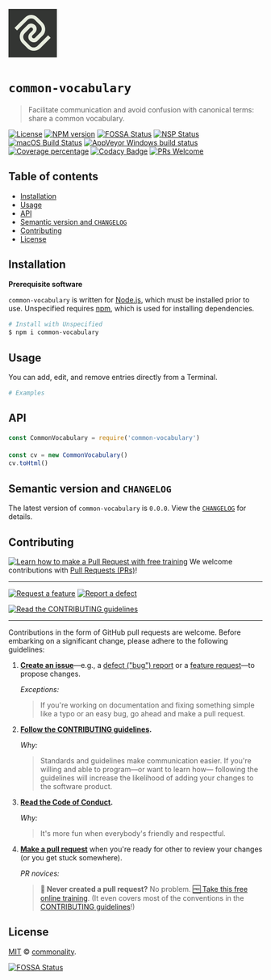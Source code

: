 [![commonality/common-vocabulary logo][product-repo-logo-image]][product-repo-url]

# `common-vocabulary`

> Facilitate communication and avoid confusion with canonical terms: share a common vocabulary.

[![License][license-badge-image]][license-url]
[![NPM version][npm-image]][npm-url]
[![FOSSA Status][fossa-image]][fossa-url]
[![NSP Status][nsp-image]][nsp-url]<br>
[![macOS Build Status][travis-image]][travis-url]
[![AppVeyor Windows build status][appveyor-image]][appveyor-url]
[![Coverage percentage][coveralls-image]][coveralls-url]
[![Codacy Badge][codacy-image]][codacy-url]
[![PRs Welcome][makeapullrequest-image]][makeapullrequest-url]

## Table of contents
<!-- ⛔️ AUTO-GENERATED-CONTENT:START (TOC:excludeText=Table of contents) -->
- [Installation](#installation)
- [Usage](#usage)
- [API](#api)
- [Semantic version and `CHANGELOG`](#semantic-version-and-changelog)
- [Contributing](#contributing)
- [License](#license)
<!-- ⛔️ AUTO-GENERATED-CONTENT:END -->

## Installation

**Prerequisite software**

`common-vocabulary` is written for [Node.js][nodejs-url], which must be installed prior to use. Unspecified requires [npm][npmjs-url], which is used for installing dependencies.

```bash
# Install with Unspecified
$ npm i common-vocabulary
```

## Usage

You can add, edit, and remove entries directly from a Terminal.

```bash
# Examples
```

## API

```js
const CommonVocabulary = require('common-vocabulary')

const cv = new CommonVocabulary()
cv.toHtml()
```

## Semantic version and `CHANGELOG`

The latest version of `common-vocabulary` is `0.0.0`. View the [`CHANGELOG`][changelog-url] for details.

## Contributing

[![Learn how to make a Pull Request with free training][prs-welcome-badge-image]][prs-welcome-url] We welcome contributions with [Pull Requests (PRs)][prs-welcome-url]!

---

[![Request a feature][issues-new-feat-image]][issues-new-feat-url]
[![Report a defect][issues-new-defect-image]][issues-new-defect-url]

[![Read the CONTRIBUTING guidelines][contributing-image]][contributing-url]

---

Contributions in the form of GitHub pull requests are welcome. Before embarking on a significant change, please adhere to the following guidelines:

  1. **[Create an issue][issues-url]**&mdash;e.g., a [defect ("bug") report][issues-new-defect-url] or a [feature request][issues-new-feat-url]&mdash;to propose changes.

     _Exceptions:_

     > If you're working on documentation and fixing something simple like a typo or an easy bug, go ahead and make a pull request.

  1. **[Follow the CONTRIBUTING guidelines][contributing-url].**

     _Why:_

     > Standards and guidelines make communication easier. If you're willing and able to program&mdash;or want to learn how&mdash; following the guidelines will increase the likelihood of adding your changes to the software product.

  1. **[Read the Code of Conduct][code-of-conduct-url].**

     _Why:_

     > It's more fun when everybody's friendly and respectful.

  1. **[Make a pull request][pulls-url]** when you're ready for other to review your changes (or you get stuck somewhere).

     _PR novices:_

     > **:raising_hand: Never created a pull request?** No problem. [:free: Take this free online training][prs-welcome-url]. (It even covers most of the conventions in the [CONTRIBUTING guidelines][contributing-url]!)

## License

[MIT][license-url] © [commonality][author-url].

[![FOSSA Status](https://app.fossa.io/api/projects/git%2Bgithub.com%2Fcommonality%2Fcommon-vocabulary.svg?type=large)](https://app.fossa.io/projects/git%2Bgithub.com%2Fcommonality%2Fcommon-vocabulary?ref=badge_large)


<!-- ⛔️ 📝 NOTE: PLEASE ALPHABETIZE LINK REFERENCES. 📝 ⛔️ -->

[appveyor-image]: https://img.shields.io/appveyor/ci/commonality/common-vocabulary.svg?style=flat-square&logo=appveyor
[appveyor-url]: https://ci.appveyor.com/project/commonality/common-vocabulary
[author-url]: https://github.com/commonality
[changelog-url]: ./CHANGELOG.md
[codacy-image]: https://img.shields.io/codacy/grade/58a7e841538a49cc8a5d35eba00e6c07.svg?style=flat-square
[codacy-url]: https://www.codacy.com/app/commonality/common-vocabulary?utm_source=github.com&amp;utm_medium=referral&amp;utm_content=commonality/common-vocabulary&amp;utm_campaign=Badge_Grade
[code-of-conduct-url]: ./CODE_OF_CONDUCT.md
[code-of-conduct-url]: https://github.com/commonality/common-vocabulary/blob/master/.github/CODE_OF_CONDUCT.md
[contributing-image]: https://img.shields.io/badge/read---CONTRIBUTING%20Guidelines---yellow.svg?style=for-the-badge&label=read+the
[contributing-url]: ./CONTRIBUTING.md
[coveralls-image]: https://img.shields.io/coveralls/repos/commonality/common-vocabulary/badge.svg?branch=master&style=flat-square
[coveralls-url]: https://coveralls.io/r/commonality/common-vocabulary
[daviddm-image]: https://david-dm.org/commonality/common-vocabulary.svg?theme=shields.io
[daviddm-url]: https://david-dm.org/commonality/common-vocabulary
[fossa-image]: https://app.fossa.io/api/projects/git%2Bgithub.com%2Fcommonality%2Fcommon-vocabulary.svg?type=shield&style=flat-square
[fossa-url]: https://app.fossa.io/projects/git%2Bgithub.com%2Fcommonality%2Fcommon-vocabulary?ref=badge_shield
[issues-new-defect-image]: https://img.shields.io/badge/report---defect---lightgrey.svg?style=for-the-badge&label=report+a
[issues-new-defect-url]: /commonality/common-vocabulary.git/issues/new?title=fix%28affected-scope%29%3A+subject-line-with-very-few-words&labels=Priority%3A+Medium%2CStatus%3A+Review+Needed%2CType%3A+Defect&body=%2A%2A%F0%9F%92%A1+TIP%3A%2A%2A+Select+the+%E2%86%96%EF%B8%8E%E2%8E%BE+Preview+%E2%8F%8B+Tab+above+help+read+these+instructions.%0D%0A%0D%0A%23%23+1.+Issue+type%0D%0A%3E%E2%8C%A6+Type+the+letter+%22x%22+in+the+%22checkbox%22+the+best+describe+this+issue.%0D%0A%0D%0A-+%5Bx%5D+**Feature%3A**+I%27m+requesting+a+product+enhancement.%0D%0A%0D%0A%23%23+2.+User+story+summary%0D%0A%3E%E2%8C%A6+Describe+what+you+want+to+accomplish%2C+in+what+role%2Fcapacity%2C+and+why+it%27s+important+to+you.%0D%0A%0D%0A%3E+**EXAMPLE%3A**%0D%0A%3E+As+a+Applicant%2C%0D%0A%3E+I+want+to+submit+my+resume%0D%0A%3E+In+order+to+be+considered+for+a+job+opening.%0D%0A%0D%0AAs+a+%7Brole%7D%2C%0D%0AI+must%2Fneed%2Fwant%2Fshould+%7Bdo+something%7D%0D%0AIn+order+to+%7Bachieve+value%7D.%0D%0A%0D%0A%23%23+3.+Acceptance+criteria%0D%0A%3E%E2%8C%A6+Replace+the+examples+below+with+your+own+imperative%2C+%22true%2Ffalse%22+statements+for+the+**behavior+you+expect**+to+see%2C+or+the+behavior+that+**would**+be+true+if+there+were+no+errors+%28for+defects%29.%0D%0A%0D%0A-+%5B+%5D+1.+Job+Applicants+receive+a+confirmation+email+after+they+submit+their+resumes.%0D%0A-+%5B+%5D+2.+An+Applicant%27s+resume+information+isn%27t+lost+when+errors+occur.%0D%0A-+%5B+%5D+3.+%7Bcriterion-three%7D%0D%0A-+%5B+%5D+4.+%7Bcriterion-four%7D%0D%0A%0D%0A%3C%21--+%E2%9B%94%EF%B8%8F++Do+not+remove+anything+below+this+comment.+%E2%9B%94%EF%B8%8F++--%3E%0D%0A%5Bicon-info-image%5D%3A+..%2Fdocs%2Fimg%2Ficons8%2Ficon-info-50.png%0D%0A
[issues-new-feat-image]: https://img.shields.io/badge/request---feature---blue.svg?style=for-the-badge&label=request+a
[issues-new-feat-url]: /commonality/common-vocabulary.git/issues/new?title=feat%28affected-scope%29%3A+subject-line-with-very-few-words&labels=Priority%3A+Medium%2CStatus%3A+Review+Needed%2CType%3A+Feature&body=%2A%2A%F0%9F%92%A1+TIP%3A%2A%2A+Select+the+%E2%86%96%EF%B8%8E%E2%8E%BE+Preview+%E2%8F%8B+Tab+above+help+read+these+instructions.%0D%0A%0D%0A%23%23+1.+Issue+type%0D%0A%3E%E2%8C%A6+Type+the+letter+%22x%22+in+the+%22checkbox%22+the+best+describe+this+issue.%0D%0A%0D%0A-+%5Bx%5D+**Feature%3A**+I%27m+requesting+a+product+enhancement.%0D%0A%0D%0A%23%23+2.+User+story+summary%0D%0A%3E%E2%8C%A6+Describe+what+you+want+to+accomplish%2C+in+what+role%2Fcapacity%2C+and+why+it%27s+important+to+you.%0D%0A%0D%0A%3E+**EXAMPLE%3A**%0D%0A%3E+As+a+Applicant%2C%0D%0A%3E+I+want+to+submit+my+resume%0D%0A%3E+In+order+to+be+considered+for+a+job+opening.%0D%0A%0D%0AAs+a+%7Brole%7D%2C%0D%0AI+must%2Fneed%2Fwant%2Fshould+%7Bdo+something%7D%0D%0AIn+order+to+%7Bachieve+value%7D.%0D%0A%0D%0A%23%23+3.+Acceptance+criteria%0D%0A%3E%E2%8C%A6+Replace+the+examples+below+with+your+own+imperative%2C+%22true%2Ffalse%22+statements+for+the+**behavior+you+expect**+to+see%2C+or+the+behavior+that+**would**+be+true+if+there+were+no+errors+%28for+defects%29.%0D%0A%0D%0A-+%5B+%5D+1.+Job+Applicants+receive+a+confirmation+email+after+they+submit+their+resumes.%0D%0A-+%5B+%5D+2.+An+Applicant%27s+resume+information+isn%27t+lost+when+errors+occur.%0D%0A-+%5B+%5D+3.+%7Bcriterion-three%7D%0D%0A-+%5B+%5D+4.+%7Bcriterion-four%7D%0D%0A%0D%0A%3C%21--+%E2%9B%94%EF%B8%8F++Do+not+remove+anything+below+this+comment.+%E2%9B%94%EF%B8%8F++--%3E%0D%0A%5Bicon-info-image%5D%3A+..%2Fdocs%2Fimg%2Ficons8%2Ficon-info-50.png%0D%0A
[issues-url]: /commonality/common-vocabulary/issues
[license-badge-image]: https://img.shields.io/badge/License-MIT-blue.svg?style=flat-square
[license-choose-url]: https://choosealicense.com/
[license-no-license-url]: https://choosealicense.com/no-license/
[license-unlicense-url]: https://choosealicense.com/licenses/#unlicense
[license-url]: ./LICENSE
[makeapullrequest-image]: https://img.shields.io/badge/PRs-welcome-brightgreen.svg?style=flat-square
[makeapullrequest-url]: http://makeapullrequest.com/
[nodejs-url]: https://nodejs.org
[npm-image]: https://img.shields.io/npm/v/common-vocabulary.svg?style=flat-square
[npm-url]: https://npmjs.org/package/common-vocabulary
[npmjs-url]: https://www.npmjs.com/
[nsp-image]: https://nodesecurity.io/orgs/gregswindle/projects/da7e6d96-620d-4acb-8559-85c06c66921a/badge?style=flat-square
[nsp-url]: https://nodesecurity.io/orgs/gregswindle/projects/da7e6d96-620d-4acb-8559-85c06c66921a
[pr-url]: https://github.com/commonality/common-vocabulary/pulls
[product-repo-logo-image]:./docs/img/logo-commonalaxy.png
[product-repo-url]:  https://github.com/commonality/common-vocabulary
[prs-welcome-badge-image]: https://img.shields.io/badge/PRs-welcome-brightgreen.svg?style=flat-square
[prs-welcome-url]: http://makeapullrequest.com
[pulls-url]: /commonality/common-vocabulary.git/pulls
[readme-score-img]: http://readme-score-api.herokuapp.com/score.svg?url=https://github.com/commonality/common-vocabulary
[readme-score-url]: http://clayallsopp.github.io/readme-score?url=https://github.com/commonality/common-vocabulary
[refactoring-url]: https://github.com/commonality/common-vocabulary/wiki/Refactorings-by-category
[scoreme-url]: http://clayallsopp.github.io/readme-score/?url=https://github.com/commonality/common-vocabulary/blob/master/README.md
[travis-image]: https://img.shields.io/travis/commonality/common-vocabulary/master.svg?style=flat-square
[travis-image]: https://travis-ci.org/commonality/common-vocabulary.svg?branch=master
[travis-url]: https://travis-ci.org/commonality/common-vocabulary
